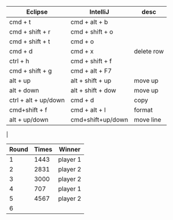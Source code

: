 |Eclipse|                 IntelliJ|desc|
|---------------------|-----------------|-------------|
|cmd + t    |                    cmd + alt + b|
|cmd + shift + r |             cmd + shift + o|
|cmd + shift + t   |           cmd + o|
|cmd + d      |                 cmd + x  |          delete row
|ctrl + h        |                 cmd + shift + f|
|cmd + shift + g  |          cmd + alt + F7|
|alt + up   |                     alt + shift + up   |    move up
|alt + down |                  alt + shift + dow    |   move up
|ctrl + alt + up/down|     cmd + d      |      copy
|cmd+shift + f |              cmd + alt + l    |             format
|alt + up/down |             cmd+shift+up/down  |   move line
|




|Round| Times| Winner|
|-----|------|-------|
1|1443|player 1
2|2831|player 2
3|3000|player 2
4|707|player 1
5|4567|player 2
6|

